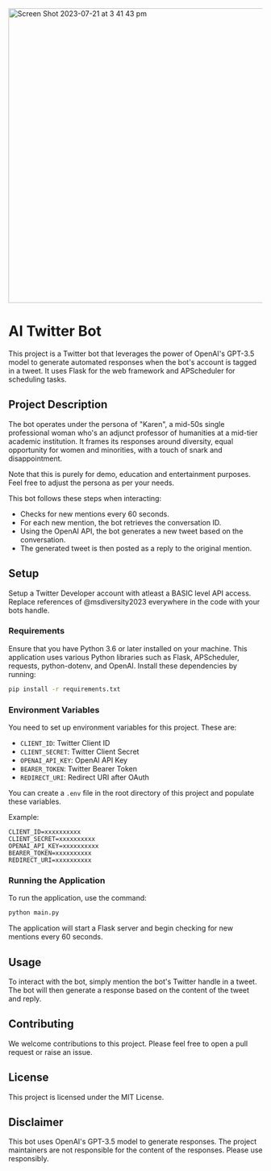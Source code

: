 
<img width="584" alt="Screen Shot 2023-07-21 at 3 41 43 pm" src="https://github.com/moreshk/twitterbot/assets/4209287/0267ae86-1bef-4577-979b-02b53abe1356">

# AI Twitter Bot

This project is a Twitter bot that leverages the power of OpenAI's GPT-3.5 model to generate automated responses when the bot's account is tagged in a tweet. It uses Flask for the web framework and APScheduler for scheduling tasks. 

## Project Description

The bot operates under the persona of "Karen", a mid-50s single professional woman who's an adjunct professor of humanities at a mid-tier academic institution. It frames its responses around diversity, equal opportunity for women and minorities, with a touch of snark and disappointment.

Note that this is purely for demo, education and entertainment purposes. Feel free to adjust the persona as per your needs.

This bot follows these steps when interacting:

- Checks for new mentions every 60 seconds.
- For each new mention, the bot retrieves the conversation ID.
- Using the OpenAI API, the bot generates a new tweet based on the conversation.
- The generated tweet is then posted as a reply to the original mention.

## Setup

Setup a Twitter Developer account with atleast a BASIC level API access. Replace references of @msdiversity2023 everywhere in the code with your bots handle.

### Requirements

Ensure that you have Python 3.6 or later installed on your machine. This application uses various Python libraries such as Flask, APScheduler, requests, python-dotenv, and OpenAI. Install these dependencies by running:

```bash
pip install -r requirements.txt
```

### Environment Variables

You need to set up environment variables for this project. These are:

- `CLIENT_ID`: Twitter Client ID
- `CLIENT_SECRET`: Twitter Client Secret
- `OPENAI_API_KEY`: OpenAI API Key
- `BEARER_TOKEN`: Twitter Bearer Token
- `REDIRECT_URI`: Redirect URI after OAuth

You can create a `.env` file in the root directory of this project and populate these variables.

Example:

```plaintext
CLIENT_ID=xxxxxxxxxx
CLIENT_SECRET=xxxxxxxxxx
OPENAI_API_KEY=xxxxxxxxxx
BEARER_TOKEN=xxxxxxxxxx
REDIRECT_URI=xxxxxxxxxx
```

### Running the Application

To run the application, use the command:

```bash
python main.py
```

The application will start a Flask server and begin checking for new mentions every 60 seconds.

## Usage

To interact with the bot, simply mention the bot's Twitter handle in a tweet. The bot will then generate a response based on the content of the tweet and reply.

## Contributing

We welcome contributions to this project. Please feel free to open a pull request or raise an issue.

## License

This project is licensed under the MIT License.

## Disclaimer

This bot uses OpenAI's GPT-3.5 model to generate responses. The project maintainers are not responsible for the content of the responses. Please use responsibly.
